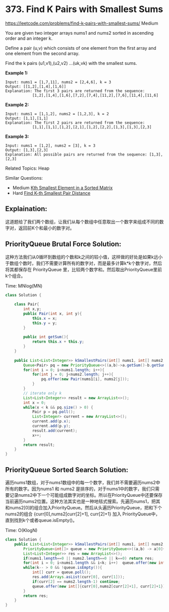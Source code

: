 # 373. Find K Pairs with Smallest Sums
<https://leetcode.com/problems/find-k-pairs-with-smallest-sums/>
Medium

You are given two integer arrays nums1 and nums2 sorted in ascending order and an integer k.

Define a pair (u,v) which consists of one element from the first array and one element from the second array.

Find the k pairs (u1,v1),(u2,v2) ...(uk,vk) with the smallest sums.

**Example 1:**

    Input: nums1 = [1,7,11], nums2 = [2,4,6], k = 3
    Output: [[1,2],[1,4],[1,6]] 
    Explanation: The first 3 pairs are returned from the sequence: 
                [1,2],[1,4],[1,6],[7,2],[7,4],[11,2],[7,6],[11,4],[11,6]
**Example 2:**

    Input: nums1 = [1,1,2], nums2 = [1,2,3], k = 2
    Output: [1,1],[1,1]
    Explanation: The first 2 pairs are returned from the sequence: 
                [1,1],[1,1],[1,2],[2,1],[1,2],[2,2],[1,3],[1,3],[2,3]
**Example 3:**

    Input: nums1 = [1,2], nums2 = [3], k = 3
    Output: [1,3],[2,3]
    Explanation: All possible pairs are returned from the sequence: [1,3],[2,3]

Related Topics: Heap

Similar Questions: 
* Medium [Kth Smallest Element in a Sorted Matrix](https://leetcode.com/problems/kth-smallest-element-in-a-sorted-matrix/)
* Hard [Find K-th Smallest Pair Distance](https://leetcode.com/problems/find-k-th-smallest-pair-distance/)

## Explaination: 
这道题给了我们两个数组，让我们从每个数组中任意取出一个数字来组成不同的数字对，返回前K个和最小的数字对。


## PriorityQueue Brutal Force Solution: 
这种方法我们从0循环到数组的个数和k之间的较小值，这样做的好处是如果k远小于数组个数时，我们不需要计算所有的数字对，而是最多计算k*k个数字对，然后将其都保存在 PriorityQueue 里，比较两个数字和。然后取出PriorityQueue里前k个组合。

Time: MNlog(MN)

```java
class Solution {
    
    class Pair{
        int x,y;
        public Pair(int x, int y){
            this.x = x;
            this.y = y;
        }
        
        public int getSum(){
            return this.x + this.y;
        }
    }
    
    public List<List<Integer>> kSmallestPairs(int[] nums1, int[] nums2, int k) {
        Queue<Pair> pq = new PriorityQueue<>((a,b)->a.getSum()-b.getSum());
        for(int i = 0; i<nums1.length; i++){
            for(int j = 0; j<nums2.length; j++){
                pq.offer(new Pair(nums1[i], nums2[j]));
            }
        }
        // iterate only k
        List<List<Integer>> result = new ArrayList<>();  
        int x = 0;
        while(x < k && pq.size() > 0) {
            Pair p = pq.poll();
            List<Integer> current = new ArrayList<>();
            current.add(p.x);
            current.add(p.y);
            result.add(current);
            x++;
        }
        return result;
    }
}
```


## PriorityQueue Sorted Search Solution: 

遍历nums1数组，对于nums1数组中的每一个数字，我们并不需要遍历nums2中所有的数字。因为nums1 和 nums2 是排序的，对于nums1中的数字，我们只需要记录nums2中下一个可能组成数字对的坐标。所以在PriorityQueue中还要保存当前遍历nums2位置。这种方法其实也是一种地毯式搜索。先遍历nums1，把其和nums2[0]的组合加入PriorityQueue。然后从头遍历PriorityQueue，把和下个nums2的组合 {curr[0],nums2[curr[2]+1], curr[2]+1} 加入 PriorityQueue中，直到找到k个或者queue.isEmpty()。

Time: O(KlogN)

```java
class Solution {
    public List<List<Integer>> kSmallestPairs(int[] nums1, int[] nums2, int k) {
        PriorityQueue<int[]> queue = new PriorityQueue<>((a,b) -> a[0]+a[1]-b[0]-b[1]);
        List<List<Integer>> res = new ArrayList<>();
        if(nums1.length==0 || nums2.length==0 || k==0) return res;
        for(int i = 0; i<nums1.length && i<k; i++)  queue.offer(new int[]{nums1[i], nums2[0], 0});
        while(k-- > 0 && !queue.isEmpty()){
            int[] curr = queue.poll();
            res.add(Arrays.asList(curr[0], curr[1]));
            if(curr[2] == nums2.length-1) continue;
            queue.offer(new int[]{curr[0],nums2[curr[2]+1], curr[2]+1});
        }
        return res;
    }
}
```